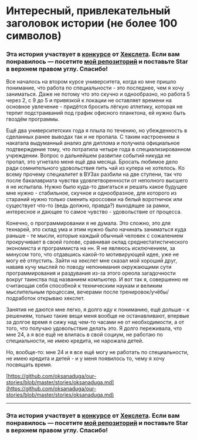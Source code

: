 # Интересный, привлекательный заголовок истории (не более 100 символов)

### Эта история участвует в [конкурсе](http://mystory.hexlet.io/) от [Хекслета](https://ru.hexlet.io/). Если вам понравилось — посетите [мой репозиторий](https://github.com/oksanaduga/our-stories) и поставьте Star в верхнем правом углу. Спасибо!

Все началось на втором курсе университета, когда ко мне пришло понимание, что работа по специальности - это последнее, чем я хочу заниматься. Даже не потому что это скучно и однообразно, но работа 5 через 2, с 9 до 5 и привязкой к локации не оставляет времени на основное увлечение - придётся бросить лёгкую атлетику, которая не терпит подстраиваний под график офисного планктона, ей нужно быть гвоздём программы.

Ещё два университетских года я плыла по течению, но убежденность в сделанных ранее выводах так и не пропала. С таким настроением я накатала выдуманный анализ для диплома и получила официальное подтверждение тому, что потратила четыре года в специализированном учреждении. Вопрос о дальнейшем развитии событий никуда не пропал, это угнетало меня ещё два месяца. Бросать любимое дело ради сомнительного удовольствия пить чай из кулера не хотелось. Ко всему прочему специалитет в ВУЗах разбили на две ступени, так что после бакалавриата чувства удовлетворенности от неполного высшего я не испытала. Нужно было куда-то двигаться и решать какое будущее мне нужно - стабильное, скучное и однообразное, для которого из стараний нужно только сменить кроссовки на белый воротничок или существует что-то (ведь должно, правда?) выходящее за рамки, интересное и дающее то самое чувство - удовольствие от процесса.

Конечно, о программировании я не думала. Это сложно, это для технарей, это склад ума и этим нужно было начинать заниматься куда раньше - те мысли, которые каждый обычный человек с сожалением прокручивает в своей голове, сравнивая оклад среднестатистического экономиста и программиста на нн. Я не являюсь исключением, за минусом того, что отдавшись какой-то мотивирующей идее, уже не могу её отпустить. Зайти на хекслет мне сказал мой хороший друг, наваяв кучу мыслей по поводу непонимания окружающими сути программирования и раздувания из-за этого ореола загадочности вокруг таинства под названием компьютер. И вот так я, совершенно не считающая себя способной к техническим наукам и великим мыслительным процессам, вечерами после тренировок/учёбы/подработок открываю хекслет.

Занятия не даются мне легко, я долго иду к пониманию, ещё дольше - к решениям, только такие вещи меня вообще не останавливают, впервые за долгое время я сижу над чем-то часами не от необходимости, а от того, что получаю удовольствие делать это. Я долго переживала, что мне 24, а я все ещё не влилась в свой социум, не работаю по специальности, не имею кредита, не нарожала детей.

Но, вообще-то: мне 24 и я все ещё могу не работать по специальности, не имею кредита и детей - и у меня появилось то, чему я хочу посвящать время.

[https://github.com/oksanaduga/our-stories/blob/master/stories/oksanaduga.md](https://github.com/oksanaduga/our-stories/blob/master/stories/oksanaduga.md)

---

### Эта история участвует в [конкурсе](http://mystory.hexlet.io/) от [Хекслета](https://ru.hexlet.io/). Если вам понравилось — посетите [мой репозиторий](https://github.com/oksanaduga/our-stories) и поставьте Star в верхнем правом углу. Спасибо!
